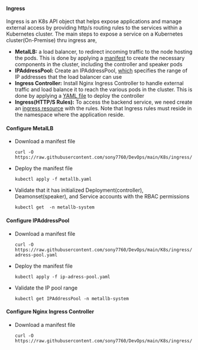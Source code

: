 #### Ingress
Ingress is an K8s API object that helps expose applications and manage external access by providing http/s routing rules to the services within a Kubernetes cluster. The main steps to expose a service on a Kubernetes cluster(On-Premise) thru ingress are,
- **MetalLB:** a load balancer, to redirect incoming traffic to the node hosting the pods. This is done by applying a [manifest](./metallb/metallb.yaml) to create the necessary components in the cluster, including the controller and speaker pods
- **IPAddressPool:** Create an IPAddressPool, [which](./metallb/ip-adress-pool.yaml) specifies the range of IP addresses that the load balancer can use
- **Ingress Controller:** Install Nginx Ingress Controller to handle external traffic and load balance it to reach the various pods in the cluster. This is done by applying a [YAML file](./contoller/controller-deploy.yaml) to deploy the controller
- **Ingress(HTTP/S Rules):** To access the backend service, we need create an [ingress resource](./manifests/demo_ingress.yaml) with the rules. Note that Ingress rules must reside in the namespace where the application reside.

#### Configure MetalLB
- Download a manifest file
  ```
  curl -O https://raw.githubusercontent.com/sony7760/DevOps/main/K8s/ingress/metallb/metallb.yaml
  ```
- Deploy the manifest file
  ```
  kubectl apply -f metallb.yaml
  ```
- Validate that it has initialized Deployment(controller), Deamonset(speaker), and Service accounts with the RBAC permissions
  ```
  kubectl get  -n metallb-system
  ```

#### Configure IPAddressPool
- Download a manifest file
  ```
  curl -O https://raw.githubusercontent.com/sony7760/DevOps/main/K8s/ingress/metallb/ip-adress-pool.yaml
  ```
- Deploy the manifest file
  ```
  kubectl apply -f ip-adress-pool.yaml
  ```
- Validate the IP pool range
  ```
  kubectl get IPAddressPool -n metallb-system
  ```

#### Configure Nginx Ingress Controller
- Download a manifest file
  ```
  curl -O https://raw.githubusercontent.com/sony7760/DevOps/main/K8s/ingress/
  ```
